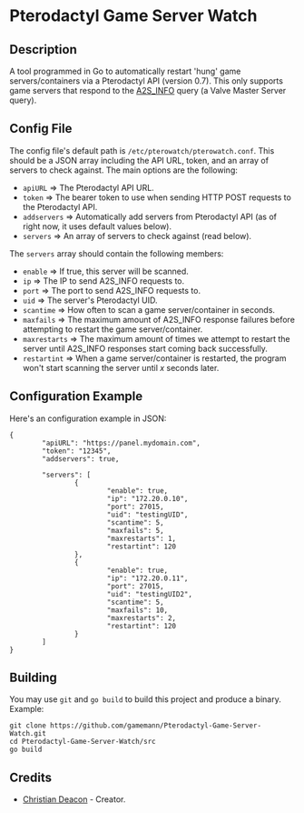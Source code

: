 # Pterodactyl Game Server Watch

## Description
A tool programmed in Go to automatically restart 'hung' game servers/containers via a Pterodactyl API (version 0.7). This only supports game servers that respond to the [A2S_INFO](https://developer.valvesoftware.com/wiki/Server_queries#A2S_INFO) query (a Valve Master Server query).

## Config File
The config file's default path is `/etc/pterowatch/pterowatch.conf`. This should be a JSON array including the API URL, token, and an array of servers to check against. The main options are the following:

* `apiURL` => The Pterodactyl API URL.
* `token` => The bearer token to use when sending HTTP POST requests to the Pterodactyl API.
* `addservers` => Automatically add servers from Pterodactyl API (as of right now, it uses default values below).
* `servers` => An array of servers to check against (read below).

The `servers` array should contain the following members:

* `enable` => If true, this server will be scanned.
* `ip` => The IP to send A2S_INFO requests to.
* `port` => The port to send A2S_INFO requests to.
* `uid` => The server's Pterodactyl UID.
* `scantime` => How often to scan a game server/container in seconds.
* `maxfails` => The maximum amount of A2S_INFO response failures before attempting to restart the game server/container.
* `maxrestarts` => The maximum amount of times we attempt to restart the server until A2S_INFO responses start coming back successfully.
* `restartint` => When a game server/container is restarted, the program won't start scanning the server until *x* seconds later.

## Configuration Example
Here's an configuration example in JSON:

```
{
        "apiURL": "https://panel.mydomain.com",
        "token": "12345",
        "addservers": true,

        "servers": [
                {
                        "enable": true,
                        "ip": "172.20.0.10",
                        "port": 27015,
                        "uid": "testingUID",
                        "scantime": 5,
                        "maxfails": 5,
                        "maxrestarts": 1,
                        "restartint": 120
                },
                {
                        "enable": true,
                        "ip": "172.20.0.11",
                        "port": 27015,
                        "uid": "testingUID2",
                        "scantime": 5,
                        "maxfails": 10,
                        "maxrestarts": 2,
                        "restartint": 120
                }
        ]
}
```

## Building
You may use `git` and `go build` to build this project and produce a binary. Example:

```
git clone https://github.com/gamemann/Pterodactyl-Game-Server-Watch.git
cd Pterodactyl-Game-Server-Watch/src
go build
```

## Credits
* [Christian Deacon](https://www.linkedin.com/in/christian-deacon-902042186/) - Creator.